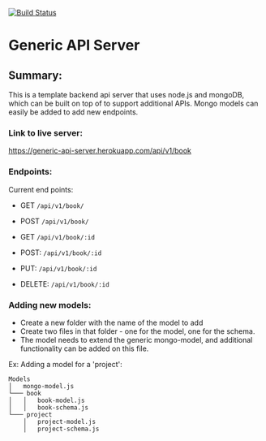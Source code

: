 [![Build Status](https://www.travis-ci.com/ChristopherKnightMerritt/api-server.svg?token=o8q7dbshCkeVPPqdvF9t&branch=master)](https://www.travis-ci.com/ChristopherKnightMerritt/api-server)

# Generic API Server

## Summary:
This is a template backend api server that uses node.js and mongoDB, which can be built on top of to support additional APIs. Mongo models can easily be added to add new endpoints.

### Link to live server:
https://generic-api-server.herokuapp.com/api/v1/book

### Endpoints:
Current end points:
* GET     ```/api/v1/book/ ```
* POST    ```/api/v1/book/ ```

* GET     ```/api/v1/book/:id```
* POST:   ```/api/v1/book/:id```
* PUT:    ```/api/v1/book/:id```
* DELETE: ```/api/v1/book/:id```

  

### Adding new models: 
* Create a new folder with the name of the model to add
* Create two files in that folder - one for the model, one for the schema.
* The model needs to extend the generic mongo-model, and additional functionality can be added on this file.

Ex: Adding a model for a 'project':
```
Models
│   mongo-model.js  
└─── book
│   │   book-model.js
│   │   book-schema.js 
└─── project
    │   project-model.js
    │   project-schema.js
```
